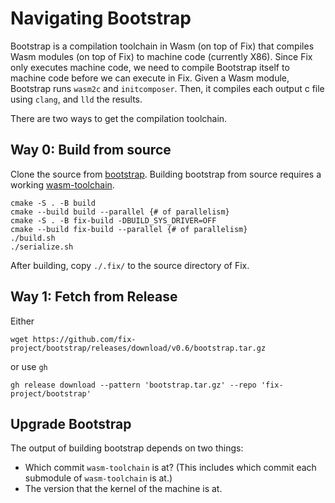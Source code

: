 # Navigating Bootstrap
Bootstrap is a compilation toolchain in Wasm (on top of Fix) that compiles Wasm
modules (on top of Fix) to machine code (currently X86). Since Fix only executes
machine code, we need to compile Bootstrap itself to machine code before we can
execute in Fix. Given a Wasm module, Bootstrap runs `wasm2c` and `initcomposer`.
Then, it compiles each output c file using `clang`, and `lld` the results.

There are two ways to get the compilation toolchain.

## Way 0: Build from source
Clone the source from [bootstrap](https://github.com/fix-project/bootstrap).
Building bootstrap from source requires a working
[wasm-toolchain](https://github.com/fix-project/wasm-toolchain).
```
cmake -S . -B build
cmake --build build --parallel {# of parallelism}
cmake -S . -B fix-build -DBUILD_SYS_DRIVER=OFF
cmake --build fix-build --parallel {# of parallelism}
./build.sh
./serialize.sh
```
After building, copy `./.fix/` to the source directory of Fix.

## Way 1: Fetch from Release
Either
```
wget https://github.com/fix-project/bootstrap/releases/download/v0.6/bootstrap.tar.gz
```
or use `gh`
```
gh release download --pattern 'bootstrap.tar.gz' --repo 'fix-project/bootstrap'
```

## Upgrade Bootstrap
The output of building bootstrap depends on two things:
* Which commit `wasm-toolchain` is at? (This includes which commit each
  submodule of `wasm-toolchain` is at.)
* The version that the kernel of the machine is at.

